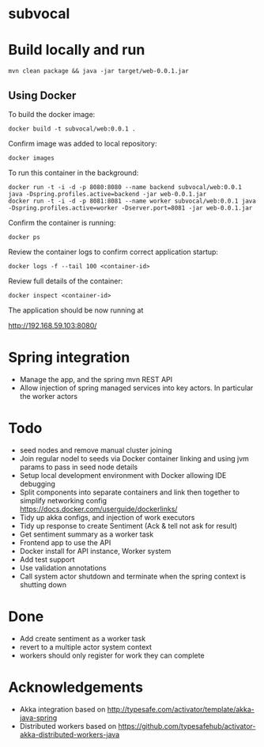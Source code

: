 subvocal
========

# Build locally and run

```
mvn clean package && java -jar target/web-0.0.1.jar
```

## Using Docker

To build the docker image:

```
docker build -t subvocal/web:0.0.1 .
```

Confirm image was added to local repository:

```
docker images
```

To run this container in the background:

```
docker run -t -i -d -p 8080:8080 --name backend subvocal/web:0.0.1 java -Dspring.profiles.active=backend -jar web-0.0.1.jar
docker run -t -i -d -p 8081:8081 --name worker subvocal/web:0.0.1 java -Dspring.profiles.active=worker -Dserver.port=8081 -jar web-0.0.1.jar
```

Confirm the container is running:

```
docker ps
```

Review the container logs to confirm correct application startup:

```
docker logs -f --tail 100 <container-id>
```

Review full details of the container:

```
docker inspect <container-id>
```

The application should be now running at

http://192.168.59.103:8080/

# Spring integration

- Manage the app, and the spring mvn REST API
- Allow injection of spring managed services into key actors.  In particular the worker actors

# Todo
- seed nodes and remove manual cluster joining
- Join regular nodel to seeds via Docker container linking and using jvm params to pass in seed node details
- Setup local development environment with Docker allowing IDE debugging
- Split components into separate containers and link then together to simplify networking config https://docs.docker.com/userguide/dockerlinks/
- Tidy up akka configs, and injection of work executors
- Tidy up response to create Sentiment (Ack & tell not ask for result)
- Get sentiment summary as a worker task
- Frontend app to use the API
- Docker install for API instance, Worker system
- Add test support
- Use validation annotations
- Call system actor shutdown and terminate when the spring context is shutting down

# Done
- Add create sentiment as a worker task
- revert to a multiple actor system context
- workers should only register for work they can complete

# Acknowledgements

- Akka integration based on http://typesafe.com/activator/template/akka-java-spring
- Distributed workers based on https://github.com/typesafehub/activator-akka-distributed-workers-java
